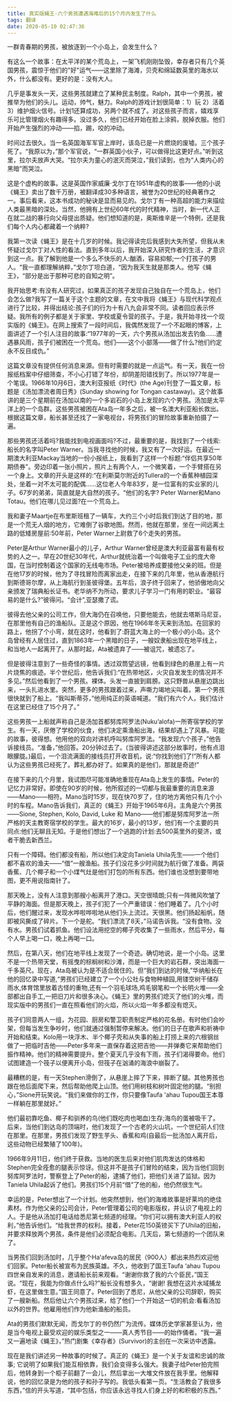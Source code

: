 ```yaml
---
title: 真实版蝇王-六个男孩遭遇海难后的15个月内发生了什么
tags: 翻译
date: 2020-05-10 02:47:36
---
```



一群青春期的男孩，被放逐到一个小岛上，会发生什么？

有这么一个故事：在太平洋的某个荒岛上，一架飞机刚刚坠毁，幸存者只有几个英国男孩，震惊于他们的"好"运气——这里除了海滩，贝壳和绵延数英里的海水以外，什么都没有。更好的是：没有大人。

几乎是事发头一天，这些男孩就建立了某种民主制度。Ralph，其中一个男孩，被推举为他们的头儿。运动，帅气，魅力。Ralph的游戏计划很简单：1）玩   2）活着   3）维护烟火信号。计划1还算成功，另两个就不成了。对这些孩子而言，嬉戏享乐可比管理烟火有趣得多。没过多久，他们已经开始在脸上涂鸦，脱掉衣服。他们开始产生强烈的冲动——掐，踢，咬的冲动。

时间过去很久。当一名英国海军军官上岸时，该岛已是一片燃烧的废墟。三个孩子死了。“我原以为，”那个军官说，“一群英国小伙子，可以做得比这更好点。”听到这里，拉尔夫放声大哭。“拉尔夫为童心的泯灭而哭泣，”我们读到，也为“人类内心的黑暗”而哭泣。

这是个虚构的故事。这是英国作家威廉·戈尔丁在1951年虚构的故事——他的小说《蝇王》卖出了数千万册，被翻译成30多种语言，被誉为20世纪的经典著作之一。事后看来，这本书成功的秘诀是显而易见的。戈尔丁有一种高超的能力来描绘人类最黑暗的深处。当然，他拥有上世纪60年代的时代精神，当时，新一代人正在就二战的暴行向父母提出质疑。他们想知道的是，奥斯维辛是一个特例，还是我们每个人内心都藏着一个纳粹?

我第一次读《蝇王》是在十几岁的时候。我记得读完后我感到大失所望，但我从未怀疑过戈尔丁对人性的看法。直到多年以后，我开始深入研究作者的生活，才意识到这一点。我了解到他是一个多么不快乐的人:酗酒，容易抑郁;一个打孩子的男人。“我一直都理解纳粹，”戈尔丁坦白道，“因为我天生就是那类人。他写《蝇王》，“部分是出于那种可悲的自知之明”。

我开始思考:有没有人研究过，如果真正的孩子发现自己独自在一个荒岛上，他们会怎么做?我写了一篇关于这个主题的文章，在文中我将《蝇王》与现代科学观点进行了比较，并得出结论:孩子们的行为十有八九会非常不同。读者回应表示怀疑。我所有的例子都是关于家里、学校或夏令营的孩子。于是，我开始寻找一个现实版的《蝇王》。在网上搜索了一段时间后，我偶然发现了一个不起眼的博客，上面讲述了一个引人注目的故事:“1977年的一天，六个男孩从汤加出发去钓鱼……遭遇暴风雨，孩子们被困在一个荒岛。他们——这个小部落——做了什么?他们约定永不反目成仇。”

这篇文章没有提供任何消息来源。但有时需要的就是一点运气。有一天，我在一份报纸档案中仔细筛查，不小心打错了年份，却阴差阳错找到了。所以1977年是一个笔误。1966年10月6日，澳大利亚报纸《时代》(the Age)刊登了一篇文章，标题是《汤加漂流者周日秀》(Sunday showing for Tongan castaway)。这个故事讲的是三个星期前在汤加以南的一个多岩石的小岛上发现的六个男孩。汤加是太平洋上的一个岛群。这些男孩被困在Ata岛一年多之后，被一名澳大利亚船长救出。根据这篇文章，船长甚至还找了一家电视台，将男孩们的冒险故事重新拍摄了一遍。

那些男孩还活着吗?我能找到电视画面吗?不过，最重要的是，我找到了一个线索:船长的名字叫Peter Warner。当我寻找他的时候，我又有了一次好运。在最近一期澳大利亚Mackay当地的一份小报纸上，我看到了这样一个标题:“伴侣共享50年期债券”。旁边印着一张小照片，照片上有两个人，一个微笑着，一个手臂搭在另一个身上。文章的开头是这样的:“在利斯莫尔附近的Tullera的一个香蕉种植园深处，坐着一对不太可能的配偶……这位老人今年83岁，是一位富有的实业家的儿子。67岁的弟弟，简直就是大自然的孩子。“他们的名字? Peter Warner和Mano Totau。他们在哪儿见过面?在一个荒岛上。

我和妻子Maartje在布里斯班租了一辆车，大约三个小时后我们到达了目的地，那是一个荒无人烟的地方，它难倒了谷歌地图。然而，他就在那里，坐在一间远离土路的低矮房屋前:50年前，Peter Warner上尉救了6个走失的男孩。

Peter是Arthur Warner最小的儿子，Arthur Warner曾经是澳大利亚最富有最有权势的人之一。早在20世纪30年代，Arthur就统治着一个叫做电子工业的庞大帝国，在当时控制着这个国家的无线电市场。Peter被培养成要接他父亲的班。但是在他17岁的时候，他为了寻找冒险而离家出走，在接下来的几年里，他从香港航行到斯德哥尔摩，从上海航行到圣彼得堡。五年后，浪子终于回来了，他骄傲地向父亲颁发了瑞典船长证书。老华纳不为所动，要求儿子学习一门有用的职业。“最容易的是什么?”彼得问。“会计”,亚瑟撒了谎。

彼得去他父亲的公司工作，但大海仍在召唤他，只要他能去，他就去塔斯马尼亚，在那里他有自己的渔船队。正是这个原因，他在1966年冬天来到汤加。在回家的路上，他拐了个小弯，就在这时，他看到了:蔚蓝大海上的一个极小的小岛。这个岛曾经有人居住过，直到1863年一个黑暗的日子，一艘奴隶船出现在地平线上，和当地人一起离开了。从那时起，Ata被遗弃了——被诅咒，被遗忘了。

但是彼得注意到了一些奇怪的事情。透过双筒望远镜，他看到绿色的悬崖上有一片片烧焦的痕迹。半个世纪后，他告诉我们:“在热带地区，火灾自发发生的情况并不多见。”然后他看到了一个男孩。裸体。头发一直披到肩膀。这只野兽从悬崖边跳出来，一头扎进水里。突然，更多的男孩跟着过来，声嘶力竭地尖叫着。第一个男孩很快就到了船上。“我叫斯蒂芬，”他用纯正的英语喊道。“我们有六个人，我们估计在这里已经住了15个月了。”

这些男孩一上船就声称自己是汤加首都努库阿罗法(Nuku’alofa)一所寄宿学校的学生。有一天，厌倦了学校的伙食，他们决定乘渔船出海，结果却遇上了风暴。可能的故事，彼得想。他用他的双向对讲机呼叫努库阿罗法。“我发现六个孩子，”他告诉接线员。“准备，”他回答。20分钟过去了。(当彼得讲述这部分故事时，他有点泪眼朦胧。)最后，一个泪流满面的接线员打开收音机，说:“你找到他们了!”所有人都认为这些男孩已经死了。葬礼都办好了。如果真的是他们，那就是奇迹!”

在接下来的几个月里，我试图尽可能准确地重现在Ata岛上发生的事情。Peter的记忆力非常好。即使在90岁的时候，他所叙述的一切都与我最重要的消息来源——Mano——相符。Mano当时15岁，现在快70岁了，住的地方离他只有几个小时的车程。Mano告诉我们，真正的《蝇王》开始于1965年6月。主角是六个男孩——Sione, Stephen, Kolo, David, Luke 和 Mano——他们都是努库阿罗法一所严格的天主教寄宿学校的学生。最大的16岁，最小的13岁，他们有一个主要的共同点:他们无聊且无知。于是他们想出了一个逃跑的计划:去500英里外的斐济，或者干脆去新西兰。

只有一个障碍。他们都没有船，所以他们决定向Taniela Uhila先生——一个他们都不喜欢的渔夫——“借”一艘渔船。孩子们没花多少时间就为航行做了准备。两袋香蕉、几个椰子和一个小煤气灶是他们打包的所有东西。他们谁也没想到要带地图，更不用说指南针了。

那天晚上，没有人注意到那艘小船离开了港口。天空很晴朗;只有一阵微风吹皱了平静的海面。但是那天晚上，孩子们犯了一个严重错误：他们睡着了。几个小时后，他们醒过来，发现水哗啦哗啦地从他们头上流过。天很黑。他们扬起船帆，随即被风撕成了碎片。下一个是舵。“我们漂流了8天，”马诺告诉我。“没有食物。没有水。男孩们试着抓鱼。他们设法用挖空的椰子壳收集了一些雨水，然后平分，每个人早上喝一口，晚上再喝一口。

然后，在第八天，他们在地平线上发现了一个奇迹。确切地说，是一个小岛。这里不是一个热带天堂，有摇曳的棕榈树和沙滩，而是一个巨大的岩石群，突出海面一千多英尺。现在，Ata岛被认为是不适合居住的。但“我们到达的时候,”华纳船长在他的回忆录中写道,“男孩们已经建立了一个小公社与食物种植园,用镂空树干储存雨水,体育馆里放着古怪的重物,还有一个羽毛球场,鸡毛钢笔和一个长明火堆——全部都出自手工,一把旧刀片和很多决心。《蝇王》里的男孩们熄灭了他们的火堆，而现实版中的男孩们一直在照看他们的火焰，所以火焰一年多都没有熄灭。

孩子们同意两人一组，为花园、厨房和警卫职责制定严格的花名册。有时他们会吵架，但每当发生争吵时，他们就通过强制暂停来解决。他们的日子在歌声和祈祷中开始和结束。Kolo用一块浮木、半个椰子壳和从失事的船上打捞上来的六根钢丝做了一把临时吉他——Peter多年来一直保存着这把吉他——并弹奏它来帮助他们振作精神。他们的精神需要提升。整个夏天几乎没有下雨，孩子们渴得要命。他们试图建造一个筏子以便离开小岛，但筏子在汹涌的海浪中崩裂了。

最糟糕的是，有一天Stephen滑倒了，从悬崖上摔了下来，摔断了腿。其他男孩也跟在他后面爬下来，然后帮助他爬上山顶。他们用树枝和树叶固定他的腿。“别担心，”Sione开玩笑说。“我们来做你的工作，你只要像Taufa 'ahau Tupou国王本尊一样躺在那里就好。”

他们最初靠吃鱼、椰子和驯养的鸟(他们既吃肉也喝血)生存;海鸟的蛋被吸干了。后来，当他们到达岛的顶端时，他们发现了一个古老的火山坑，一个世纪前人们住在那里。在那里，男孩们发现了野生芋头、香蕉和鸡(自最后一批汤加人离开后，这些动物已经繁殖了100年)。

1966年9月11日，他们终于获救。当地的医生后来对他们肌肉发达的体格和Stephen完全痊愈的腿表示惊讶。但这并不是孩子们冒险的结束，因为当他们回到努库阿罗法时，警察登上了Peter的船，逮捕了他们，把他们关进了监狱。因为Taniela Uhila起诉了他们。男孩们15个月前“借”了他的船，他仍然很生气。

幸运的是，Peter想出了一个计划。他突然想到，他们的海难故事是好莱坞的绝佳素材。作为他父亲的公司会计，Peter管理着公司的电影版权，并认识了电视上的人。于是他从汤加打电话给悉尼第七频道的经理。“你们可以拥有澳大利亚人的权利，”他告诉他们。“给我世界的权利。接着，Peter花150英镑买下了Uhila的旧船，并要求释放两个男孩，条件是他们必须配合电影。几天后，第七频道的一个团队来了。

当男孩们回到汤加时，几乎整个Haʻafeva岛的居民（900人）都出来热烈欢迎他们回家。Peter船长被宣布为民族英雄。不久，他收到了国王Taufa ‘ahau Tupou 四世亲自发来的消息，邀请船长前来观看。“谢谢你救了我的六个臣民，”国王说。“现在，我能为你做点什么吗?”船长没有想多久，“谢谢! 我想在这片水域捕龙虾，在这里做生意。”国王同意了。Peter回到了悉尼，从他父亲的公司辞职，购买了一艘新船。然后他让六个男孩过来，给了他们一个开始这一切的机会:看看汤加以外的世界。他雇用他们作为他新渔船的船员。

Ata的男孩们默默无闻，而戈尔丁的书仍然广为流传。媒体历史学家甚至认为，他是当今电视上最受欢迎的娱乐类型之一——真人秀节目——的始作俑者。“我一遍又一遍地读《蝇王》，”热门剧集《幸存者》(Survivor)的主创在一次采访中透露。

现在是我们讲述另一种故事的时候了。真正的《蝇王》是一个关于友谊和忠诚的故事; 它说明了如果我们能互相依靠，我们会变得多么强大。我妻子给Peter拍完照后，他转身到一个柜子前翻了一会儿，然后拿出一大堆文件放在我手里。他解释说，他的回忆录是为他的孩子和孙子写的。我低头看第一页。“生活教会了我很多东西，”信的开头写道，“其中包括，你应该永远寻找人们身上好的和积极的东西。”

